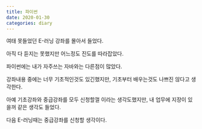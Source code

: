 ```yaml
---
title: 파이썬
date: 2020-01-30
categories: diary
---
```

여태 못들었던 E-러닝 강좌를 몰아서 들었다.

아직 다 듣지는 못했지만 어느정도 진도를 따라잡았다.

파이썬에는 내가 자주쓰는 자바와는 다른점이 많았다.

강좌내용 중에는 너무 기초적인것도 있긴했지만, 기초부터 배우는것도 나쁘진 않다고 생각한다.

아예 기초강좌와 중급강좌를 모두 신청할껄 이라는 생각도했지만, 내 업무에 지장이 있을꺼 같은 생각도 들었다.

다음 E-러닝때는 중급강좌를 신청할 생각이다.
